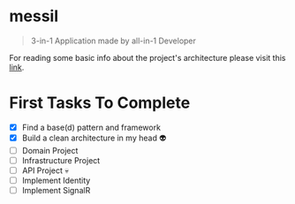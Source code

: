 # messil

> 3-in-1 Application made by all-in-1 Developer

For reading some basic info about the project's architecture please visit this [link](https://github.com/TanmWHITW-Dev/messil/blob/main/Infrastructure.md).

# First Tasks To Complete

- [x] Find a base(d) pattern and framework
- [x] Build a clean architecture in my head :alien:
- [ ] Domain Project
- [ ] Infrastructure Project
- [ ] API Project :skull:
- [ ] Implement Identity
- [ ] Implement SignalR
